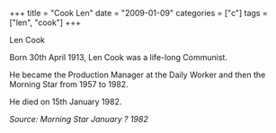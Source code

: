 +++
title = "Cook Len"
date = "2009-01-09"
categories = ["c"]
tags = ["len", "cook"]
+++

Len Cook

Born 30th April 1913, Len Cook was a life-long Communist.

He became the Production Manager at the Daily Worker and then the Morning Star from 1957 to 1982. 

He died on 15th January 1982.

_Source: Morning Star January ? 1982_

